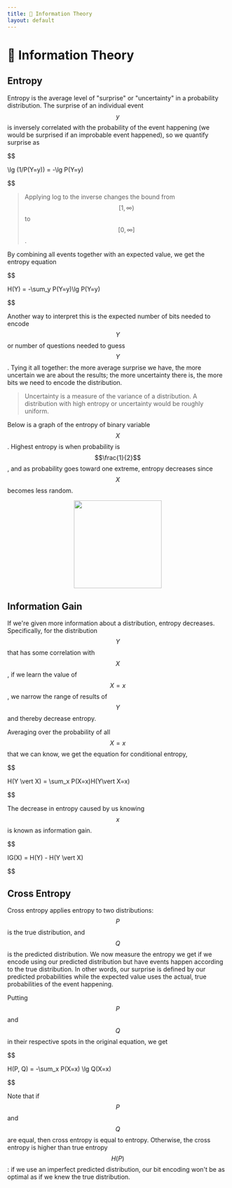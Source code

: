 ```yaml
---
title: 🧮 Information Theory
layout: default
---
```


# 🧮 Information Theory

## Entropy
Entropy is the average level of "surprise" or "uncertainty" in a probability distribution. The surprise of an individual event $$y$$ is inversely correlated with the probability of the event happening (we would be surprised if an improbable event happened), so we quantify surprise as  

$$

\lg (1/P(Y=y)) = -\lg P(Y=y)

$$

> Applying log to the inverse changes the bound from $$[1, \infty)$$ to $$[0, \infty]$$.

By combining all events together with an expected value, we get the entropy equation 

$$

H(Y) = -\sum_y P(Y=y)\lg P(Y=y)

$$

Another way to interpret this is the expected number of bits needed to encode $$Y$$ or number of questions needed to guess $$Y$$. Tying it all together: the more average surprise we have, the more uncertain we are about the results; the more uncertainty there is, the more bits we need to encode the distribution.

> Uncertainty is a measure of the variance of a distribution. A distribution with high entropy or uncertainty would be roughly uniform.

Below is a graph of the entropy of binary variable $$X$$. Highest entropy is when probability is $$\frac{1}{2}$$, and as probability goes toward one extreme, entropy decreases since $$X$$ becomes less random.

<div style="text-align:center">
<img src="{{ site.url }}{{ site.baseurl }}/notes/Attachments/20221229103244.png?raw=true" width="200"/>
</div>

## Information Gain
If we're given more information about a distribution, entropy decreases. Specifically, for the distribution $$Y$$ that has some correlation with $$X$$, if we learn the value of $$X = x$$, we narrow the range of results of $$Y$$ and thereby decrease entropy.

Averaging over the probability of all $$X = x$$ that we can know, we get the equation for conditional entropy, 

$$

H(Y \vert X) = \sum_x P(X=x)H(Y\vert X=x)

$$

The decrease in entropy caused by us knowing $$x$$ is known as information gain. 

$$

IG(X) = H(Y) - H(Y \vert X)

$$

## Cross Entropy
Cross entropy applies entropy to two distributions: $$P$$ is the true distribution, and $$Q$$ is the predicted distribution. We now measure the entropy we get if we encode using our predicted distribution but have events happen according to the true distribution. In other words, our surprise is defined by our predicted probabilities while the expected value uses the actual, true probabilities of the event happening.

Putting $$P$$ and $$Q$$ in their respective spots in the original equation, we get 

$$

H(P, Q) = -\sum_x P(X=x) \lg Q(X=x)

$$

Note that if $$P$$ and $$Q$$ are equal, then cross entropy is equal to entropy. Otherwise, the cross entropy is higher than true entropy $$H(P)$$: if we use an imperfect predicted distribution, our bit encoding won't be as optimal as if we knew the true distribution.